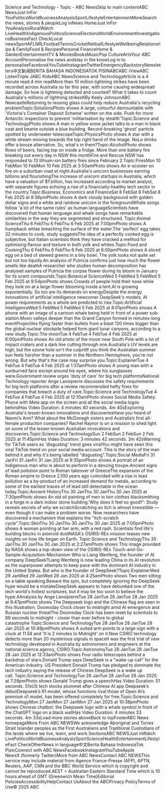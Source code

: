 Science and Technology - Topic - ABC NewsSkip to main contentABC NewsJust InFor YouPoliticsWorldBusinessAnalysisSportLifestyleEntertainmentMoreSearch the news, stories & peopleLog inNews HomeJust InFor YouAnalysisRuralWatch LiveHealthIndigenousPoliticsScienceElectionsWorldEnvironmentInvestigationsBusinessFact CheckLocal newsSportAFLNRLFootballTennisCricketNetballLifestyleWellbeingRelationships & FamilyFood & RecipesPersonal FinanceHome & GardenEntertainmentTV & MoviesBooksMusicPop CultureArtsYour ABC AccountPersonalise the news andstay in the knowLog in to personaliseFacebookYouTubeInstagramTwitterEmergencyBackstoryNewsletters中文新闻BERITA BAHASA INDONESIATOK PISINABCABC iViewABC ListenTriple JABC KidsABC NewsScience and TechnologyArticle is a 4 minute read.4 min readMore than 10 million lightning strikes have been recorded across Australia so far this year, with some causing widespread damage. So how is lightning detected and counted? What it takes to count Australia's millions of lightning strikesKBy Keely JohnsonABC NewcastleReturning to reusing glass could help reduce Australia's recycling problemTopic:SolutionsPhoto shows A large, colourful demountable with 'Victoria's Container Deposit Scheme' written on the side. Push for more Antarctic inspections to prevent 'militarisation by stealth'Topic:Science and TechnologyPhoto shows A man in yellow snow jacket talks to a man in black coat and beanie outside a blue building. Record-breaking 'ghost' particle spotted by underwater telescopeTopic:PhysicsPhoto shows A star with a white stream moving towards the top right hand of the image. NoLo drinks offer a booze alternative. So, what's in them?Topic:AlcoholPhoto shows Rows of beers, facing top on inside a fridge.
More than one battery fire breaking out every day in NSW this monthFire and Rescue NSW has responded to 13 lithium-ion battery fires since February 2.Topic:FiresMon 10 FebMon 10 FebMon 10 Feb 2025 at 3:50amPhoto shows An e-scooter on fire on a suburban road at night.Australia's unicorn businesses earning billions and flourishingThe increase of unicorn startups in Australia, which have a valuation of $1 billion, has increased according to market analyst, with separate figures echoing a rise of a financially-healthy tech sector in the country.Topic:Business, Economics and FinanceSat 8 FebSat 8 FebSat 8 Feb 2025 at 8:36pmPhoto shows A dark cloudy background with golden dollar signs and a white and rainbow unicorn in the foregroundWhale songs follow 'a lot of the same rules' as human languageScientists have discovered that human language and whale songs have remarkable similarities in the way they are segmented and structured. Topic:Animal ScienceThu 6 FebThu 6 FebThu 6 Feb 2025 at 7:00pmPhoto shows A humpback whlae breaching the surface of the water.The 'perfect' egg takes 32 minutes to cook, study suggestsThe idea of a perfectly cooked egg is subjective, but Italian scientists think they have cracked a method for optimising flavour and texture in both yolk and whites.Topic:Food and CookingThu 6 FebThu 6 FebThu 6 Feb 2025 at 6:00pmPhoto shows A sliced egg on a bed of stewed greens in a tiny bowl. The yolk looks not quite set but not too liquidy.An analysis of Putricia confirms just how much the flower smells like deathA researcher who studies human decomposition has analysed samples of Putricia the corpse flower during its bloom in January for its scent compounds.Topic:Botanical ScienceWed 5 FebWed 5 FebWed 5 Feb 2025 at 9:54pmPhoto shows Crowds of people hold their nose while they look on at a large flower blooming inside a tent.AI is growing exponentially. So too are its demands on energyDespite the energy innovations of artificial intelligence newcomer DeepSeek's models, AI power requirements as a whole are predicted to rise.Topic:Artificial IntelligenceWed 5 FebWed 5 FebWed 5 Feb 2025 at 8:01pmPhoto shows A phone with an image of a cartoon whale being held in front of a power sub-station.Moon valleys deeper than the Grand Canyon formed in minutes-long eventProjectiles flying faster than bullets from a blast 130 times bigger than the global nuclear stockpile helped form giant lunar canyons, according to a new study.Topic:The moonTue 4 FebTue 4 FebTue 4 Feb 2025 at 6:00pmPhoto shows An old photo of the moon near South Pole with a lot of impact craters and a dark line cutting through one.Australia's UV levels are high, but the ozone hole isn't the culpritIf you think the Australian summer sun feels harsher than a summer in the Northern Hemisphere, you're not wrong. But why that's the case may surprise you.Topic:ExplainerTue 4 FebTue 4 FebTue 4 Feb 2025 at 1:37amPhoto shows A young man with a sunburned face except around his eyes, where his sunglasses were.Government review urges 'duty of care' for big tech platformsNational Technology reporter Ange Lavoipierre discusses the safety requirements for big tech platforms after a review recommended hefty fines for companies that breach a duty of care.Topic:Science and TechnologyTue 4 FebTue 4 FebTue 4 Feb 2025 at 12:10amPhoto shows Social Media Safety. Phone with Meta app on the screen and all the social media logos behindHas Video Duration: 4 minutes 40 seconds. 4m 40sExploring Australia's lesser-known innovations and discoveriesHave you heard of Naomi’s Arm? What about the McDonagh sisters and Australia’s first all-female production companies? Rachel Raynor is on a mission to shed light on some of the lesser-known Australian innovations and discoveries.Topic:Science and TechnologySun 2 FebSun 2 FebSun 2 Feb 2025 at 11:45pmHas Video Duration: 3 minutes 42 seconds. 3m 42sWarning for TikTok users as 'disgusting' trend goes viralYou might have seen this viral TikTok trend on your social media account. This is the story of the man behind it and why it's being labelled "disgusting".Topic:Social MediaFri 31 JanFri 31 JanFri 31 Jan 2025 at 9:35pmPhoto shows A portrait of an Indigenous man who is about to perform in a dancing troupe.Ancient signs of lead pollution point to Roman takeover of GreeceThe expansion of the Roman empire to Greece 2,100 years ago coincided with a rise in lead pollution as a by-product of an increased demand for metals, according to some of the earliest traces of of lead still detectable in the ocean today.Topic:Ancient HistoryThu 30 JanThu 30 JanThu 30 Jan 2025 at 7:30pmPhoto shows An old oil painting of men in loin clothes blacksmithing in a forge in a dark indoor stone building.'Why does it feel so good?': Study reveals secrets of why we scratchScratching an itch is almost irresistible — even though it can make a problem worse. Now researchers have discovered a mechanism that explains the "itch-scratch cycle".Topic:SkinThu 30 JanThu 30 JanThu 30 Jan 2025 at 7:00pmPhoto shows A woman pointing at her arm, with a red rash. Scientists find life's building blocks in asteroid dustNASA's OSIRIS-REx mission teases new insights on how life began on Earth. Topic:Science and TechnologyThu 30 JanThu 30 JanThu 30 Jan 2025 at 2:27amPhoto shows This image provided by NASA shows a top-down view of the OSIRIS-REx Touch-and-Go-Sample-Acquisition-Mechanism Who is Liang Wenfeng, the founder of AI company DeepSeek?Liang Wenfeng is now leading China in its AI revolution as the superpower attempts to keep pace with the dominant AI industry in the United States. But who is the founder of DeepSeek?Topic:ExplainerWed 29 JanWed 29 JanWed 29 Jan 2025 at 4:25amPhoto shows Two men sitting on a table speaking.Beware the spin, but completely ignoring the DeepSeek hype would be a mistakeDeepSeek appears to have debunked one of the tech world's holiest scriptures, but it may be too soon to believe the hype.AAnalysis by Ange LavoipierreTue 28 JanTue 28 JanTue 28 Jan 2025 at 6:47pmPhoto shows The Deepseek logo and the Chinese flag are seen in this illustration.
Doomsday Clock closer to midnight amid AI emergence and Russian nuclear threatThe Doomsday Clock has been reset by scientists to 89 seconds to midnight - closer than ever before to global catastrophe Topic:Science and TechnologyTue 28 JanTue 28 JanTue 28 Jan 2025 at 10:48pmPhoto shows A suited arm points to a large sign with a clock at 11.58 and 'It is 2 minutes to Midnight' on it.New CSIRO technology detects more than 20 mysterious signals in spaceIt was the first trial of new technology developed in Australia by astronomers and engineers at the national science agency, CSIRO.Topic:AstronomyTue 28 JanTue 28 JanTue 28 Jan 2025 at 12:33amPhoto shows Four radio telescopes behind a backdrop of stars.Donald Trump says DeepSeek is a "wake-up call" for the American industry. US President Donald Trump has pledged to dominate the tech industry saying the release of Chinese DeepSeek is a wake up call. Topic:Science and TechnologyTue 28 JanTue 28 JanTue 28 Jan 2025 at 7:28pmPhoto shows Donald Trump gives a speechHas Video Duration: 51 seconds. 51sUS tech stocks plummet after Chinese AI app Deepseek’s debutDeepseek’s R1 model, whose functions rival those of Open AI’s premium o1 model, has been offered completely for free.Topic:Science and TechnologyMon 27 JanMon 27 JanMon 27 Jan 2025 at 10:38pmPhoto shows Chinese chatbot: the Deepseek logo with a whale symbol in front of the ChatGPT logo on a black wallHas Video Duration: 4 minutes 33 seconds. 4m 33sLoad more stories aboveBack to topFooterABC News homepageMore From ABC NEWSWe acknowledge Aboriginal and Torres Strait Islander peoples as the First Australians and Traditional Custodians of the lands where we live, learn, and work.SectionsABC NEWSJust InWatch LivePoliticsWorldBusinessAnalysisSportScienceHealthEntertainmentLifestyleFact CheckOtherNews in language中文Berita Bahasa IndonesiaTok PisinConnect with ABC NewsFacebookInstagramYouTubeApple NewsX (formerly Twitter)More from ABC NewsContact ABC NEWSThis service may include material from Agence France-Presse (AFP), APTN, Reuters, AAP, CNN and the BBC World Service which is copyright and cannot be reproduced.AEST = Australian Eastern Standard Time which is 10 hours ahead of GMT (Greenwich Mean Time)Editorial PoliciesAccessibilityHelpContact UsAbout the ABCPrivacy PolicyTerms of Use© 2025 ABC
